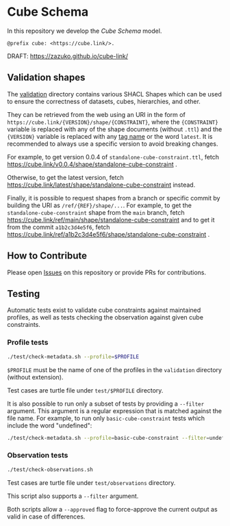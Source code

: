 # Cube Schema

In this repository we develop the *Cube Schema* model.

`@prefix cube: <https://cube.link/>.`

DRAFT: https://zazuko.github.io/cube-link/

## Validation shapes

The [validation](validation) directory contains various SHACL Shapes which can be used to ensure the correctness of datasets, cubes, hierarchies, and other.

They can be retrieved from the web using an URI in the form of `https://cube.link/{VERSION}/shape/{CONSTRAINT}`, where the `{CONSTRAINT}` variable is replaced with any of the shape documents (without `.ttl`) and the `{VERSION}` variable is replaced with any [tag name](https://github.com/zazuko/cube-link/tags) or the word `latest`.
It is recommended to always use a specific version to avoid breaking changes.

For example, to get version 0.0.4 of `standalone-cube-constraint.ttl`, fetch https://cube.link/v0.0.4/shape/standalone-cube-constraint .

Otherwise, to get the latest version, fetch https://cube.link/latest/shape/standalone-cube-constraint instead.

Finally, it is possible to request shapes from a branch or specific commit by building the URI as `/ref/{REF}/shape/...`.
For example, to get the `standalone-cube-constraint` shape from the `main` branch, fetch https://cube.link/ref/main/shape/standalone-cube-constraint and to get it from the commit `a1b2c3d4e5f6`, fetch https://cube.link/ref/a1b2c3d4e5f6/shape/standalone-cube-constraint .

## How to Contribute

Please open [Issues](https://github.com/zazuko/cube-link/issues) on this repository or provide PRs for contributions.

## Testing

Automatic tests exist to validate cube constraints against maintained profiles, as well as tests
checking the observation against given cube constraints.

### Profile tests

```bash
./test/check-metadata.sh --profile=$PROFILE
```

`$PROFILE` must be the name of one of the profiles in the `validation` directory (without extension).

Test cases are turtle file under `test/$PROFILE` directory.

It is also possible to run only a subset of tests by providing a `--filter` argument. This argument
is a regular expression that is matched against the file name. For example, to run only `basic-cube-constraint`
tests which include the word "undefined":

```bash
./test/check-metadata.sh --profile=basic-cube-constraint --filter=undefined
```

### Observation tests

```bash
./test/check-observations.sh
```

Test cases are turtle file under `test/observations` directory.

This script also supports a `--filter` argument.

Both scripts allow a `--approved` flag to force-approve the current output as valid in case of differences. 
